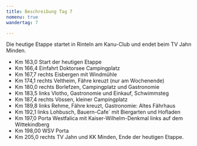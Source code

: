 ```yaml
---
title: Beschreibung Tag 7
nomenu: true
wandertag: 7

---
```


Die heutige Etappe startet in Rinteln am Kanu-Club und endet beim TV Jahn Minden.

-	Km 163,0 Start der heutigen Etappe
-	Km 166,4 Einfahrt Doktorsee Campingplatz
-	Km 167,7 rechts Eisbergen mit Windmühle
-	Km 174,1 rechts Veltheim, Fähre kreuzt (nur am Wochenende)
-	Km 180,0 rechts Borlefzen, Campingplatz und Gastronomie
-	Km 183,5 links Vlotho, Gastronomie und Einkauf, Schwimmsteg
-	Km 187,4 rechts Vössen, kleiner Campingplatz
-	Km 189,8 links Rehme, Fähre kreuzt, Gastronomie: Altes Fährhaus
-	Km 192,1 links Lohbusch, Bauern-Cafe´ mit Biergarten und Hofladen
-	Km 197,0  Porta Westfalica mit Kaiser-Wilhelm-Denkmal links auf dem Wittekindberg
-	Km 198,00 WSV Porta
-	Km 205,0 rechts TV Jahn und KK Minden, Ende der heutigen Etappe.

